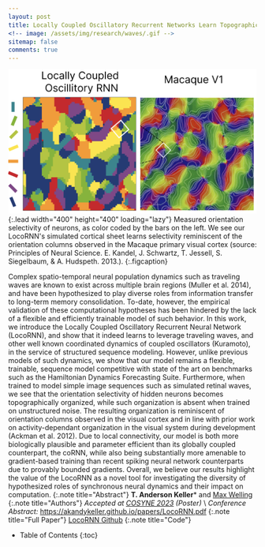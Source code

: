 ```yaml
---
layout: post
title: Locally Coupled Oscillatory Recurrent Networks Learn Topographic Organization
<!-- image: /assets/img/research/waves/.gif -->
sitemap: false
comments: true
---
```

<!-- ![Full-width image](/assets/img/overview_long.png){:.lead width="800" height="100" loading="lazy"} -->
![Orientation Columns](/assets/img/research/waves/locornn_ocs.png){:.lead width="400" height="400" loading="lazy"}
Measured orientation selectivity of neurons, as color coded by the bars on the left. We see our LocoRNN's simulated cortical sheet learns selectivity reminiscent of the orientation columns observed in the Macaque primary visual cortex (source: Principles of Neural Science. E. Kandel, J. Schwartz, T. Jessell, S. Siegelbaum, & A. Hudspeth. 2013.). 
{:.figcaption}
 

Complex spatio-temporal neural population dynamics such as traveling waves are known to exist across multiple brain regions (Muller et al. 2014), and have been hypothesized to play diverse roles from information transfer to long-term memory consolidation. To-date, however, the empirical validation of these computational hypotheses has been hindered by the lack of a flexible and efficiently trainable model of such behavior. In this work, we introduce the Locally Coupled Oscillatory Recurrent Neural Network (LocoRNN), and show that it indeed learns to leverage traveling waves, and other well known coordinated dynamics of coupled oscillators (Kuramoto), in the service of structured sequence modeling. However, unlike previous models of such dynamics, we show that our model remains a flexible, trainable, sequence model competitive with state of the art on benchmarks such as the Hamiltonian Dynamics Forecasting Suite. Furthermore, when trained to model simple image sequences such as simulated retinal waves, we see that the orientation selectivity of hidden neurons becomes topographically organized, while such organization is absent when trained on unstructured noise. The resulting organization is reminiscent of orientation columns observed in the visual cortex and in line with prior work on activity-dependant organization in the visual system during development (Ackman et al. 2012). Due to local connectivity, our model is both more biologically plausible and parameter efficient than its globally coupled counterpart, the coRNN, while also being substantially more amenable to gradient-based training than recent spiking neural network counterparts due to provably bounded gradients. Overall, we believe our results highlight the value of the LocoRNN as a novel tool for investigating the diversity of hypothesized roles of synchronous neural dynamics and their impact on computation.
{:.note title="Abstract"}
**T. Anderson Keller*** and [Max Welling](https://staff.fnwi.uva.nl/m.welling/)
{:.note title="Authors"}
*Accepted at [COSYNE 2023](https://www.cosyne.org/) (Poster)* \\
*Conference Abstract:* <https://akandykeller.github.io/papers/LocoRNN.pdf> 
{:.note title="Full Paper"}
[LocoRNN Github](https://github.com/q2w4/LocoRNN)
{:.note title="Code"}
 

<!-- {:.lead} -->

- Table of Contents
{:toc}